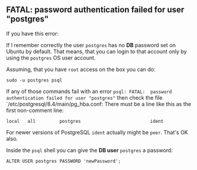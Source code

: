 ## FATAL: password authentication failed for user "postgres"

If you have this error:

If I remember correctly the user `postgres` has no **DB** password set on Ubuntu by default. That means, that you can login to that account only by using the `postgres` OS user account.

Assuming, that you have `root` access on the box you can do:

`sudo -u postgres psql`

If any of those commands fail with an error `psql: FATAL:  password authentication failed for user "postgres"` then check the file `/etc/postgresql/8.4/main/pg_hba.conf: There must be a line like this as the first non-comment line:

    local   all         postgres                          ident

For newer versions of PostgreSQL `ident` actually might be `peer`. That's OK also.

Inside the `psql` shell you can give the **DB user** `postgres` a password:

```postgresql
ALTER USER postgres PASSWORD 'newPassword';
```